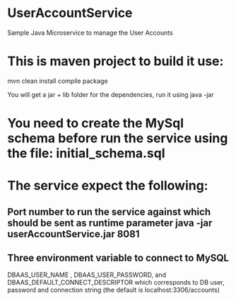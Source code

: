 # UserAccountService
Sample Java Microservice to manage the User Accounts

# This is maven project to build it use:

mvn clean install compile package

You will get a jar + lib folder for the dependencies, run it using java -jar 

# You need to create the MySql schema before run the service using the file: initial_schema.sql

# The service expect the following:

## Port number to run the service against which should be sent as runtime parameter java -jar userAccountService.jar 8081
## Three environment variable to connect to MySQL

DBAAS_USER_NAME , DBAAS_USER_PASSWORD, and DBAAS_DEFAULT_CONNECT_DESCRIPTOR
which corresponds to DB user, password and connection string (the default is localhost:3306/accounts) 
